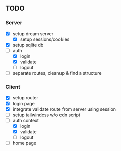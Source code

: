## TODO

### Server

- [x] setup dream server
  - [x] setup sessions/cookies
- [x] setup sqlite db
- [ ] auth
  - [x] login
  - [x] validate
  - [ ] logout
- [ ] separate routes, cleanup & find a structure

### Client

- [x] setup router
- [x] login page
- [x] integrate validate route from server using session
- [ ] setup tailwindcss w/o cdn script
- [ ] auth context
  - [x] login
  - [x] validate
  - [ ] logout
- [ ] home page
